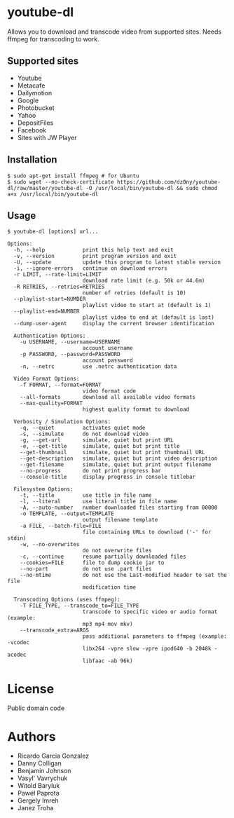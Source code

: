 # youtube-dl

Allows you to download and transcode video from supported sites. Needs ffmpeg for transcoding to work.

## Supported sites
  
  * Youtube
  * Metacafe
  * Dailymotion
  * Google
  * Photobucket
  * Yahoo
  * DepositFiles
  * Facebook
  * Sites with JW Player
## Installation

    $ sudo apt-get install ffmpeg # for Ubuntu
    $ sudo wget --no-check-certificate https://github.com/dz0ny/youtube-dl/raw/master/youtube-dl -O /usr/local/bin/youtube-dl && sudo chmod a+x /usr/local/bin/youtube-dl

## Usage
    $ youtube-dl [options] url...

    Options:
      -h, --help            print this help text and exit
      -v, --version         print program version and exit
      -U, --update          update this program to latest stable version
      -i, --ignore-errors   continue on download errors
      -r LIMIT, --rate-limit=LIMIT
                            download rate limit (e.g. 50k or 44.6m)
      -R RETRIES, --retries=RETRIES
                            number of retries (default is 10)
      --playlist-start=NUMBER
                            playlist video to start at (default is 1)
      --playlist-end=NUMBER
                            playlist video to end at (default is last)
      --dump-user-agent     display the current browser identification

      Authentication Options:
        -u USERNAME, --username=USERNAME
                            account username
        -p PASSWORD, --password=PASSWORD
                            account password
        -n, --netrc         use .netrc authentication data

      Video Format Options:
        -f FORMAT, --format=FORMAT
                            video format code
        --all-formats       download all available video formats
        --max-quality=FORMAT
                            highest quality format to download

      Verbosity / Simulation Options:
        -q, --quiet         activates quiet mode
        -s, --simulate      do not download video
        -g, --get-url       simulate, quiet but print URL
        -e, --get-title     simulate, quiet but print title
        --get-thumbnail     simulate, quiet but print thumbnail URL
        --get-description   simulate, quiet but print video description
        --get-filename      simulate, quiet but print output filename
        --no-progress       do not print progress bar
        --console-title     display progress in console titlebar

      Filesystem Options:
        -t, --title         use title in file name
        -l, --literal       use literal title in file name
        -A, --auto-number   number downloaded files starting from 00000
        -o TEMPLATE, --output=TEMPLATE
                            output filename template
        -a FILE, --batch-file=FILE
                            file containing URLs to download ('-' for stdin)
        -w, --no-overwrites
                            do not overwrite files
        -c, --continue      resume partially downloaded files
        --cookies=FILE      file to dump cookie jar to
        --no-part           do not use .part files
        --no-mtime          do not use the Last-modified header to set the file
                            modification time

      Transcoding Options (uses ffmpeg):
        -T FILE_TYPE, --transcode_to=FILE_TYPE
                            transcode to specific video or audio format (example:
                            mp3 mp4 mov mkv)
        --transcode_extra=ARGS
                            pass additional parameters to ffmpeg (example: -vcodec
                            libx264 -vpre slow -vpre ipod640 -b 2048k -acodec
                            libfaac -ab 96k)

# License 
  
  Public domain code

# Authors
  
  * Ricardo Garcia Gonzalez
  * Danny Colligan
  * Benjamin Johnson
  * Vasyl' Vavrychuk
  * Witold Baryluk
  * Paweł Paprota
  * Gergely Imreh
  * Janez Troha

